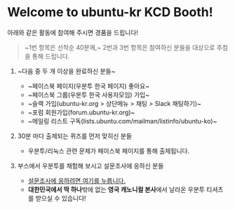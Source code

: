 # Welcome to ubuntu-kr KCD Booth!

아래와 같은 활동에 참여해 주시면 경품을 드립니다!
> ~1번 항목은 선착순 40분께,~ 2번과 3번 항목은 참여하신 분들을 대상으로 추첨을
> 통해 드립니다.
1. ~다음 중 두 개 이상을 완료하신 분들~
	- ~페이스북 페이지(우분투 한국 페이지) 좋아요~
	- ~페이스북 그룹(우분투 한국 사용자모임) 가입~
	- ~슬랙 가입(ubuntu-kr.org > 상단메뉴 > 채팅 > Slack 채팅하기)~
	- ~포럼 회원가입(forum.ubuntu-kr.org)~
	- ~메일링 리스트 구독(lists.ubuntu.com/mailman/listinfo/ubuntu-ko)~

2. 30분 마다 출제되는 퀴즈를 먼저 맞히신 분들
	- 우분투/리눅스 관련 문제가 페이스북 페이지를 통해 출제됩니다.

3. 부스에서 우분투를 채험해 보시고 설문조사에 응하신 분들
	- [설문조사에 응하려면 여기를 누릅니다.](https://survey.ubuntu-kr.org/index.php/586895?lang=ko)
	- **대한민국에서 딱 하나**밖에 없는 **영국 캐노니컬 본사**에서 날라온 우분투
	티셔츠를 받으실 수 있습니다!
